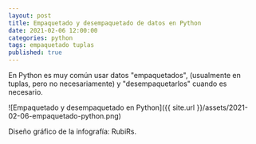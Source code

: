 ```yaml
---
layout: post
title: Empaquetado y desempaquetado de datos en Python
date: 2021-02-06 12:00:00
categories: python
tags: empaquetado tuplas
published: true
---
```


En Python es muy común usar datos "empaquetados", (usualmente en tuplas, pero no necesariamente) y "desempaquetarlos" cuando es necesario.

![Empaquetado y desempaquetado en Python]({{ site.url }}/assets/2021-02-06-empaquetado-python.png)

Diseño gráfico de la infografía: RubiRs.
